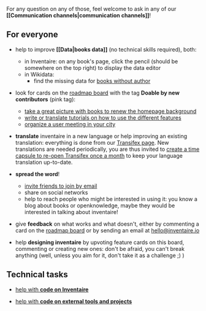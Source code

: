 <!-- LANG:EN, title="How to contribute"-->

For any question on any of those, feel welcome to ask in any of our **[[Communication channels|communication channels]]**!

## For everyone

* help to improve **[[Data|books data]]** (no technical skills required), both:
  * in Inventaire: on any book's page, click the pencil (should be somewhere on the top right) to display the data editor
  * in Wikidata:
      * find the missing data for [books without author](http://tools.wmflabs.org/wikidata-game/#mode=no_author)
 
* look for cards on the [roadmap board](https://trello.com/b/0lKcsZDj/inventaire-roadmap) with the tag **Doable by new contributors** (pink tag):
  * [take a great picture with books to renew the homepage background](https://trello.com/c/Ny3dfpkJ/97-take-a-great-picture-with-books-to-renew-the-homepage-background)
  * [write or translate tutorials on how to use the different features](https://wiki.inventaire.io/wiki/Tutorials)
  * [organize a user meeting in your city](https://trello.com/c/EexK1Uve/98-organize-a-user-meeting-in-your-city)

* **translate** inventaire in a new language or help improving an existing translation: everything is done from our [Transifex page](https://www.transifex.com/inventaire/inventaire/). New translations are needed periodically, you are thus invited to [create a time capsule to re-open Transifex once a month](http://maxlath.eu/projects/time-capsule/) to keep your language translation up-to-date.

* **spread the word**!
   * [invite friends to join by email](https://inventaire.io/network/friends)
   * share on social networks
   * help to reach people who might be interested in using it: you know a blog about books or openknowledge, maybe they would be interested in talking about inventaire!

* give **feedback** on what works and what doesn't, either by commenting a card on the [roadmap board](https://trello.com/b/0lKcsZDj/inventaire-roadmap) or by sending an email at hello@inventaire.io 

* help **designing inventaire** by upvoting feature cards on this board, commenting or creating new ones: don't be afraid, you can't break anything (well, unless you aim for it, don't take it as a challenge ;) )

## Technical tasks

* [help with **code on Inventaire**](https://github.com/inventaire/inventaire/wiki#new-contributors)

* [help with **code on external tools and projects**]( https://github.com/inventaire/inventaire/wiki/wishlist)